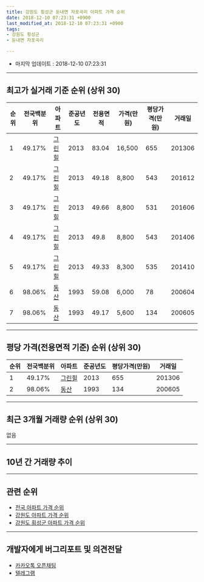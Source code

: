 ```yaml
---
title: 강원도 횡성군 둔내면 자포곡리 아파트 가격 순위
date: 2018-12-10 07:23:31 +0900
last_modified_at: 2018-12-10 07:23:31 +0900
tags:
- 강원도 횡성군
- 둔내면 자포곡리

---
```


* 마지막 업데이트 : 2018-12-10 07:23:31

---

## 최고가 실거래 기준 순위 (상위 30)


|순위|전국백분위|아파트|준공년도|전용면적|가격(만원)|평당가격(만원)|거래일|
|---|---|---|---|---|---|---|---|
|1|49.17%|[그린힐](https://search.naver.com/search.naver?query=%EA%B0%95%EC%9B%90%EB%8F%84+%ED%9A%A1%EC%84%B1%EA%B5%B0+%EB%91%94%EB%82%B4%EB%A9%B4+%EC%9E%90%ED%8F%AC%EA%B3%A1%EB%A6%AC+%EA%B7%B8%EB%A6%B0%ED%9E%90)|2013|83.04|16,500|655|201306|
|2|49.17%|[그린힐](https://search.naver.com/search.naver?query=%EA%B0%95%EC%9B%90%EB%8F%84+%ED%9A%A1%EC%84%B1%EA%B5%B0+%EB%91%94%EB%82%B4%EB%A9%B4+%EC%9E%90%ED%8F%AC%EA%B3%A1%EB%A6%AC+%EA%B7%B8%EB%A6%B0%ED%9E%90)|2013|49.18|8,800|543|201612|
|3|49.17%|[그린힐](https://search.naver.com/search.naver?query=%EA%B0%95%EC%9B%90%EB%8F%84+%ED%9A%A1%EC%84%B1%EA%B5%B0+%EB%91%94%EB%82%B4%EB%A9%B4+%EC%9E%90%ED%8F%AC%EA%B3%A1%EB%A6%AC+%EA%B7%B8%EB%A6%B0%ED%9E%90)|2013|49.66|8,800|531|201606|
|4|49.17%|[그린힐](https://search.naver.com/search.naver?query=%EA%B0%95%EC%9B%90%EB%8F%84+%ED%9A%A1%EC%84%B1%EA%B5%B0+%EB%91%94%EB%82%B4%EB%A9%B4+%EC%9E%90%ED%8F%AC%EA%B3%A1%EB%A6%AC+%EA%B7%B8%EB%A6%B0%ED%9E%90)|2013|49.8|8,800|543|201406|
|5|49.17%|[그린힐](https://search.naver.com/search.naver?query=%EA%B0%95%EC%9B%90%EB%8F%84+%ED%9A%A1%EC%84%B1%EA%B5%B0+%EB%91%94%EB%82%B4%EB%A9%B4+%EC%9E%90%ED%8F%AC%EA%B3%A1%EB%A6%AC+%EA%B7%B8%EB%A6%B0%ED%9E%90)|2013|49.33|8,300|535|201410|
|6|98.06%|[동산](https://search.naver.com/search.naver?query=%EA%B0%95%EC%9B%90%EB%8F%84+%ED%9A%A1%EC%84%B1%EA%B5%B0+%EB%91%94%EB%82%B4%EB%A9%B4+%EC%9E%90%ED%8F%AC%EA%B3%A1%EB%A6%AC+%EB%8F%99%EC%82%B0)|1993|59.08|6,000|78|200604|
|7|98.06%|[동산](https://search.naver.com/search.naver?query=%EA%B0%95%EC%9B%90%EB%8F%84+%ED%9A%A1%EC%84%B1%EA%B5%B0+%EB%91%94%EB%82%B4%EB%A9%B4+%EC%9E%90%ED%8F%AC%EA%B3%A1%EB%A6%AC+%EB%8F%99%EC%82%B0)|1993|49.17|5,600|134|200605|


---

## 평당 가격(전용면적 기준) 순위 (상위 30)


|순위|전국백분위|아파트|준공년도|평당가격(만원)|거래일|
|---|---|---|---|---|---|
|1|49.17%|[그린힐](https://search.naver.com/search.naver?query=%EA%B0%95%EC%9B%90%EB%8F%84+%ED%9A%A1%EC%84%B1%EA%B5%B0+%EB%91%94%EB%82%B4%EB%A9%B4+%EC%9E%90%ED%8F%AC%EA%B3%A1%EB%A6%AC+%EA%B7%B8%EB%A6%B0%ED%9E%90)|2013|655|201306|
|2|98.06%|[동산](https://search.naver.com/search.naver?query=%EA%B0%95%EC%9B%90%EB%8F%84+%ED%9A%A1%EC%84%B1%EA%B5%B0+%EB%91%94%EB%82%B4%EB%A9%B4+%EC%9E%90%ED%8F%AC%EA%B3%A1%EB%A6%AC+%EB%8F%99%EC%82%B0)|1993|134|200605|


---

## 최근 3개월 거래량 순위 (상위 30)

없음

---

## 10년 간 거래량 추이


<div style="width:100%;">
    <canvas id="deal_progress" height="250"></canvas>
</div>

<script>
new Chart(document.getElementById("deal_progress"), {
    type: 'line',
    data: {
        labels: ['200812','200901','200902','200903','200904','200905','200906','200907','200908','200909','200910','200911','200912','201001','201002','201003','201004','201005','201006','201007','201008','201009','201010','201011','201012','201101','201102','201103','201104','201105','201106','201107','201108','201109','201110','201111','201112','201201','201202','201203','201204','201205','201206','201207','201208','201209','201210','201211','201212','201301','201302','201303','201304','201305','201306','201307','201308','201309','201310','201311','201312','201401','201402','201403','201404','201405','201406','201407','201408','201409','201410','201411','201412','201501','201502','201503','201504','201505','201506','201507','201508','201509','201510','201511','201512','201601','201602','201603','201604','201605','201606','201607','201608','201609','201610','201611','201612','201701','201702','201703','201704','201705','201706','201707','201708','201709','201710','201711','201712','201801','201802','201803','201804','201805','201806','201807','201808','201809','201810','201811','201812'],
        datasets: [{
            label: '실거래 수',
            pointRadius: 1,
            data: [1, 0, 0, 0, 0, 0, 0, 0, 0, 0, 0, 1, 0, 1, 1, 0, 0, 0, 0, 0, 1, 0, 1, 0, 0, 0, 1, 1, 0, 0, 0, 1, 1, 0, 0, 1, 1, 0, 0, 0, 2, 0, 0, 2, 1, 0, 0, 0, 0, 0, 0, 1, 0, 1, 2, 1, 1, 0, 1, 1, 2, 2, 0, 0, 1, 0, 1, 0, 0, 0, 2, 1, 0, 0, 0, 1, 2, 1, 1, 2, 3, 1, 1, 0, 0, 1, 0, 3, 1, 1, 4, 1, 1, 1, 0, 2, 2, 0, 0, 1, 2, 0, 0, 0, 1, 0, 1, 0, 1, 0, 1, 0, 0, 1, 0, 2, 1, 0, 0, 0, 0],
            borderColor: "rgba(255, 201, 14, 1)",
            backgroundColor: "rgba(255, 201, 14, 0.5)",
            fill: true,
        }]
    },
    options: {
        responsive: true,
        title: {
            display: true,
            text: '10년간 거래량 추이'
        },
        tooltips: {
            mode: 'index',
            intersect: false,
        },
        hover: {
            mode: 'nearest',
            intersect: true
        },
        scales: {
            xAxes: [{
                display: true,
                scaleLabel: {
                    display: true,
                    labelString: '년/월'
                }
            }],
            yAxes: [{
                display: true,
                ticks: {
                    suggestedMin: 0,
                },
                scaleLabel: {
                    display: true,
                    labelString: '실거래 수'
                }
            }]
        }
    }
});

</script>


---

## 관련 순위

- [전국 아파트 가격 순위](https://inasie.github.io/apt-ranking/전국)
- [강원도 아파트 가격 순위](https://inasie.github.io/apt-ranking/강원도)
- [강원도 횡성군 아파트 가격 순위](https://inasie.github.io/apt-ranking/강원도-횡성군)


---

## 개발자에게 버그리포트 및 의견전달

- [카카오톡 오픈채팅](https://open.kakao.com/o/gLJUAP4)
- [텔레그램](https://t.me/inasie)

